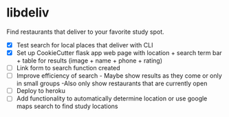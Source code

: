 # libdeliv
Find restaurants that deliver to your favorite study spot.

- [x] Test search for local places that deliver with CLI
- [x] Set up CookieCutter flask app web page with location + search term bar + table for results (image + name + phone + rating)
- [ ] Link form to search function created
- [ ] Improve efficiency of search 
       - Maybe show results as they come or only in small groups
       -Also only show restaurants that are currently open
- [ ] Deploy to heroku
- [ ] Add functionality to automatically determine location or use google maps search to find study locations
